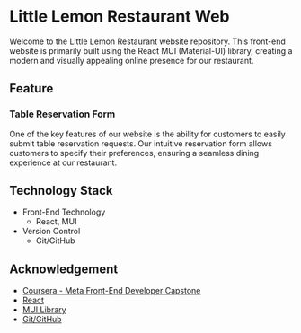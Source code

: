 # Little Lemon Restaurant Web
Welcome to the Little Lemon Restaurant website repository. This front-end website is primarily built using the React MUI (Material-UI) library, creating a modern and visually appealing online presence for our restaurant.

## Feature
### Table Reservation Form
One of the key features of our website is the ability for customers to easily submit table reservation requests. Our intuitive reservation form allows customers to specify their preferences, ensuring a seamless dining experience at our restaurant.

## Technology Stack
- Front-End Technology
    - React, MUI
- Version Control
    - Git/GitHub

## Acknowledgement
- [Coursera - Meta Front-End Developer Capstone](https://www.coursera.org/learn/meta-front-end-developer-capstone?specialization=meta-front-end-developer&utm_source=gg&utm_medium=sem&utm_campaign=B2C_NAMER_meta-front-end-developer_meta_FTCOF_professional-certificates_facebook-meta-country-US-country-CA&utm_content=B2C&campaignid=17619184706&adgroupid=155368542681&device=c&keyword=&matchtype=&network=g&devicemodel=&adpostion=&creativeid=667209512086&hide_mobile_promo&gclid=EAIaIQobChMIlt6it9DMgQMVNPSUCR0aEALOEAAYASAAEgKd2vD_BwE)
- [React](https://react.dev/)
- [MUI Library](https://mui.com/)
- [Git/GitHub](https://git-scm.com/)